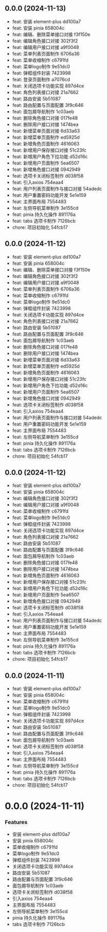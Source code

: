 ## 0.0.0 (2024-11-13)

* feat: 安装 element-plus dd100a7
* feat: 安装 pinia 658004c
* feat: 编辑、删除菜单接口对接 f3f150e
* feat: 编辑角色接口对接 302f3f2
* feat: 编辑用户接口对接 a9f0048
* feat: 菜单列表页面制作 6706a36
* feat: 菜单收缩制作 c6791fd
* feat: 菜单logo制作 9e51dc0
* feat: 弹框组件封装 7423998
* feat: 登录⻚面制作 a7076cd
* feat: 关闭选项卡功能实现 897d4ce
* feat: 角色列表接口对接 21a7662
* feat: 路由安装 5b51087
* feat: 路由配置与页面配置 3f9c646
* feat: 面包屑导航制作 1c03aeb
* feat: 删除角色接口对接 017fe48
* feat: 删除用户接口对接 1474bea
* feat: 新增菜单页面对接 6d33a63
* feat: 新增菜单页面制作 ed5925d
* feat: 新增角色页面制作 4616063
* feat: 新增用户保存接口对接 51c23fc
* feat: 新增用户角色下拉功能 d52d16c
* feat: 新增用户页面制作 5ea6507
* feat: 新增⻆色接口对接 0942949
* feat: 选项卡关闭标签制作 d038f58
* feat: 引入axios 754eaa4
* feat: 用户列表⻚面制作与接口对接 54adedc
* feat: 用户重置密码功能开发 5e1e159
* feat: 主界面布局 7554483
* feat: 左侧导航菜单制作 3e155cd
* feat: pinia 持久化操作 891176a
* feat: tabs 选项卡制作 7126bcb
* chore: 项目初始化 54fcb17



## 0.0.0 (2024-11-12)

* feat: 安装 element-plus dd100a7
* feat: 安装 pinia 658004c
* feat: 编辑、删除菜单接口对接 f3f150e
* feat: 编辑角色接口对接 302f3f2
* feat: 编辑用户接口对接 a9f0048
* feat: 菜单列表页面制作 6706a36
* feat: 菜单收缩制作 c6791fd
* feat: 菜单logo制作 9e51dc0
* feat: 弹框组件封装 7423998
* feat: 关闭选项卡功能实现 897d4ce
* feat: 角色列表接口对接 21a7662
* feat: 路由安装 5b51087
* feat: 路由配置与页面配置 3f9c646
* feat: 面包屑导航制作 1c03aeb
* feat: 删除角色接口对接 017fe48
* feat: 删除用户接口对接 1474bea
* feat: 新增菜单页面对接 6d33a63
* feat: 新增菜单页面制作 ed5925d
* feat: 新增角色页面制作 4616063
* feat: 新增用户保存接口对接 51c23fc
* feat: 新增用户角色下拉功能 d52d16c
* feat: 新增用户页面制作 5ea6507
* feat: 新增⻆色接口对接 0942949
* feat: 选项卡关闭标签制作 d038f58
* feat: 引入axios 754eaa4
* feat: 用户列表⻚面制作与接口对接 54adedc
* feat: 用户重置密码功能开发 5e1e159
* feat: 主界面布局 7554483
* feat: 左侧导航菜单制作 3e155cd
* feat: pinia 持久化操作 891176a
* feat: tabs 选项卡制作 7126bcb
* chore: 项目初始化 54fcb17



## 0.0.0 (2024-11-12)

- feat: 安装 element-plus dd100a7
- feat: 安装 pinia 658004c
- feat: 编辑角色接口对接 302f3f2
- feat: 编辑用户接口对接 a9f0048
- feat: 菜单收缩制作 c6791fd
- feat: 菜单logo制作 9e51dc0
- feat: 弹框组件封装 7423998
- feat: 关闭选项卡功能实现 897d4ce
- feat: 角色列表接口对接 21a7662
- feat: 路由安装 5b51087
- feat: 路由配置与页面配置 3f9c646
- feat: 面包屑导航制作 1c03aeb
- feat: 删除角色接口对接 017fe48
- feat: 删除用户接口对接 1474bea
- feat: 新增角色页面制作 4616063
- feat: 新增用户保存接口对接 51c23fc
- feat: 新增用户角色下拉功能 d52d16c
- feat: 新增用户页面制作 5ea6507
- feat: 新增角色接口对接 0942949
- feat: 选项卡关闭标签制作 d038f58
- feat: 引入axios 754eaa4
- feat: 用户列表⻚面制作与接口对接 54adedc
- feat: 用户重置密码功能开发 5e1e159
- feat: 主界面布局 7554483
- feat: 左侧导航菜单制作 3e155cd
- feat: pinia 持久化操作 891176a
- feat: tabs 选项卡制作 7126bcb
- chore: 项目初始化 54fcb17

## 0.0.0 (2024-11-11)

- feat: 安装 element-plus dd100a7
- feat: 安装 pinia 658004c
- feat: 菜单收缩制作 c6791fd
- feat: 菜单logo制作 9e51dc0
- feat: 弹框组件封装 7423998
- feat: 关闭选项卡功能实现 897d4ce
- feat: 路由安装 5b51087
- feat: 路由配置与页面配置 3f9c646
- feat: 面包屑导航制作 1c03aeb
- feat: 选项卡关闭标签制作 d038f58
- feat: 引入axios 754eaa4
- feat: 主界面布局 7554483
- feat: 左侧导航菜单制作 3e155cd
- feat: pinia 持久化操作 891176a
- feat: tabs 选项卡制作 7126bcb
- chore: 项目初始化 54fcb17

# 0.0.0 (2024-11-11)

### Features

- 安装 element-plus dd100a7
- 安装 pinia 658004c
- 菜单收缩制作 c6791fd
- 菜单logo制作 9e51dc0
- 弹框组件封装 7423998
- 关闭选项卡功能实现 897d4ce
- 路由安装 5b51087
- 路由配置与页面配置 3f9c646
- 面包屑导航制作 1c03aeb
- 选项卡关闭标签制作 d038f58
- 引入axios 754eaa4
- 主界面布局 7554483
- 左侧导航菜单制作 3e155cd
- pinia 持久化操作 891176a
- tabs 选项卡制作 7126bcb
